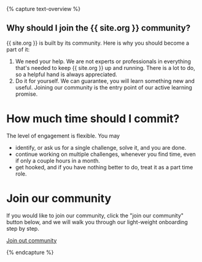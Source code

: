 {% capture text-overview %}

## Why should I join the {{ site.org }} community?

{{ site.org }} is built by its community.
Here is why you should become a part of it:


1. We need your help. We are not experts or professionals in everything that's needed to keep {{ site.org }} up and running. There is a lot to do, so a helpful hand is always appreciated.
2. Do it for yourself. We can guarantee, you will learn something new and useful. Joining our community is the entry point of our active learning promise.

# How much time should I commit?

The level of engagement is flexible. You may

+ identify, or ask us for a single challenge, solve it, and you are done.
+ continue working on multiple challenges, whenever you find time, even if only a couple hours in a month.
+ get hooked, and if you have nothing better to do, treat it as a part time role.

# Join our community

If you would like to join our community, click the "join our community" button below, and we will walk you through our light-weight onboarding step by step.

<a id="apply-to-volunteer-top" class="{{ page.buttonStyle }}" aria-disabled="false" href="{{ '/volunteering/join-our-community.html' | prepend: site.baseurl }}">Join out community</a>

{% endcapture %}
